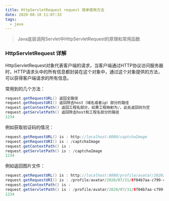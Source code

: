 ```yaml
---
title: HttpServletRequest request 简单使用方法
date: 2020-08-18 11:07:33
tags:
  - java
---
```


>   Java底层调用Servlet中HttpServletRequest的原理和常用函数

<!--more-->

### HttpServletRequest 详解

HttpServletRequest对象代表客户端的请求，当客户端通过HTTP协议访问服务器时，HTTP请求头中的所有信息都封装在这个对象中，通过这个对象提供的方法，可以获得客户端请求的所有信息。

常用到的几个方法：

```java
request.getRequestURL() 返回全路径
request.getRequestURI() 返回除去host（域名或者ip）部分的路径
request.getContextPath() 返回工程名部分，如果工程映射为/，此处返回则为空
request.getServletPath() 返回除去host和工程名部分的路径
1234
```

例如获取验证码的情况：

```java
request.getRequestURL() is : http://localhost:8080/captchaImage
request.getRequestURI() is : /captchaImage
request.getContextPath() is : 
request.getServletPath() is : /captchaImage
1234
```

例如返回图片文件：

```Java
request.getRequestURL() is : http://localhost:8080/profile/avatar/2020/07/31/8f04b7aa-c799-405b-90b0-4cfe36d89f35.jpeg
request.getRequestURI() is : /profile/avatar/2020/07/31/8f04b7aa-c799-405b-90b0-4cfe36d89f35.jpeg
request.getContextPath() is : 
request.getServletPath() is : /profile/avatar/2020/07/31/8f04b7aa-c799-405b-90b0-4cfe36d89f35.jpeg
1234
```